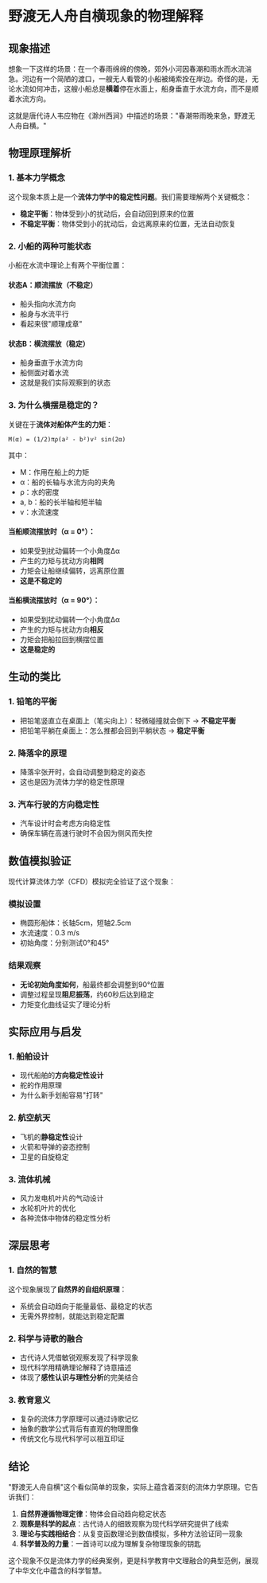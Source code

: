 # 野渡无人舟自横现象的物理解释

## 现象描述

想象一下这样的场景：在一个春雨绵绵的傍晚，郊外小河因春潮和雨水而水流湍急。河边有一个简陋的渡口，一艘无人看管的小船被绳索拴在岸边。奇怪的是，无论水流如何冲击，这艘小船总是**横着**停在水面上，船身垂直于水流方向，而不是顺着水流方向。

这就是唐代诗人韦应物在《滁州西涧》中描述的场景："春潮带雨晚来急，野渡无人舟自横。"

## 物理原理解析

### 1. 基本力学概念

这个现象本质上是一个**流体力学中的稳定性问题**。我们需要理解两个关键概念：

- **稳定平衡**：物体受到小的扰动后，会自动回到原来的位置
- **不稳定平衡**：物体受到小的扰动后，会远离原来的位置，无法自动恢复

### 2. 小船的两种可能状态

小船在水流中理论上有两个平衡位置：

#### 状态A：顺流摆放（不稳定）
- 船头指向水流方向
- 船身与水流平行
- 看起来很"顺理成章"

#### 状态B：横流摆放（稳定）
- 船身垂直于水流方向  
- 船侧面对着水流
- 这就是我们实际观察到的状态

### 3. 为什么横摆是稳定的？

关键在于**流体对船体产生的力矩**：

```
M(α) = (1/2)πρ(a² - b²)v² sin(2α)
```

其中：
- M：作用在船上的力矩
- α：船的长轴与水流方向的夹角
- ρ：水的密度
- a, b：船的长半轴和短半轴
- v：水流速度

#### 当船顺流摆放时（α = 0°）：
- 如果受到扰动偏转一个小角度Δα
- 产生的力矩与扰动方向**相同**
- 力矩会让船继续偏转，远离原位置
- **这是不稳定的**

#### 当船横流摆放时（α = 90°）：
- 如果受到扰动偏转一个小角度Δα  
- 产生的力矩与扰动方向**相反**
- 力矩会把船拉回到横摆位置
- **这是稳定的**

## 生动的类比

### 1. 铅笔的平衡
- 把铅笔竖直立在桌面上（笔尖向上）：轻微碰撞就会倒下 → **不稳定平衡**
- 把铅笔平躺在桌面上：怎么推都会回到平躺状态 → **稳定平衡**

### 2. 降落伞的原理
- 降落伞张开时，会自动调整到稳定的姿态
- 这也是因为流体力学的稳定性原理

### 3. 汽车行驶的方向稳定性
- 汽车设计时会考虑方向稳定性
- 确保车辆在高速行驶时不会因为侧风而失控

## 数值模拟验证

现代计算流体力学（CFD）模拟完全验证了这个现象：

### 模拟设置
- 椭圆形船体：长轴5cm，短轴2.5cm
- 水流速度：0.3 m/s
- 初始角度：分别测试0°和45°

### 结果观察
- **无论初始角度如何**，船最终都会调整到90°位置
- 调整过程呈现**阻尼振荡**，约60秒后达到稳定
- 力矩变化曲线证实了理论分析

## 实际应用与启发

### 1. 船舶设计
- 现代船舶的**方向稳定性设计**
- 舵的作用原理
- 为什么新手划船容易"打转"

### 2. 航空航天
- 飞机的**静稳定性**设计
- 火箭和导弹的姿态控制
- 卫星的自旋稳定

### 3. 流体机械
- 风力发电机叶片的气动设计
- 水轮机叶片的优化
- 各种流体中物体的稳定性分析

## 深层思考

### 1. 自然的智慧
这个现象展现了**自然界的自组织原理**：
- 系统会自动趋向于能量最低、最稳定的状态
- 无需外界控制，就能达到稳定配置

### 2. 科学与诗歌的融合
- 古代诗人凭借敏锐观察发现了科学现象
- 现代科学用精确理论解释了诗意描述
- 体现了**感性认识与理性分析**的完美结合

### 3. 教育意义
- 复杂的流体力学原理可以通过诗歌记忆
- 抽象的数学公式背后有直观的物理图像
- 传统文化与现代科学可以相互印证

## 结论

"野渡无人舟自横"这个看似简单的现象，实际上蕴含着深刻的流体力学原理。它告诉我们：

1. **自然界遵循物理定律**：物体会自动趋向稳定状态
2. **观察是科学的起点**：古代诗人的细致观察为现代科学研究提供了线索  
3. **理论与实践相结合**：从复变函数理论到数值模拟，多种方法验证同一现象
4. **科学普及的力量**：一首诗可以成为理解复杂物理现象的钥匙

这个现象不仅是流体力学的经典案例，更是科学教育中文理融合的典型范例，展现了中华文化中蕴含的科学智慧。
